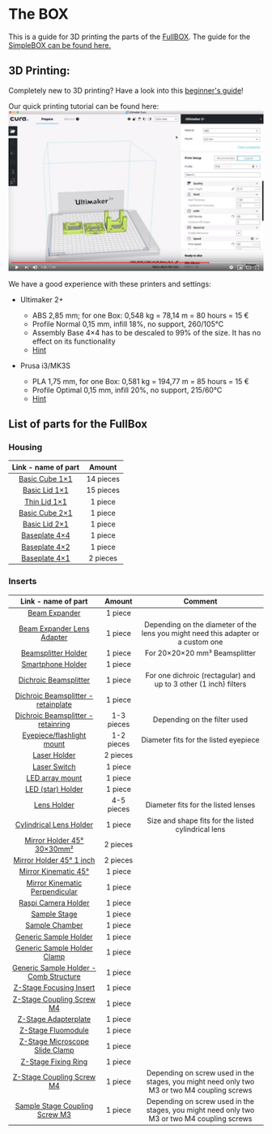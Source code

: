 # The BOX

This is a guide for 3D printing the parts of the [FullBOX](../FullBOX). The guide for the [SimpleBOX can be found here.](../SimpleBOX/STL)

## 3D Printing:
Completely new to 3D printing? Have a look into this [beginner's guide](https://www.makeuseof.com/tag/beginners-guide-3d-printing/)!

Our quick printing tutorial can be found here:
[![UC2 YouSeeToo - How to print the base-cube?](./IMAGES/UC2_TutorialPrintYoutube.PNG)](https://www.youtube.com/watch?v=JswW8BexnC4&feature=youtu.be)

We have a good experience with these printers and settings:
* Ultimaker 2+
  * ABS 2,85 mm; for one Box: 0,548 kg = 78,14 m = 80 hours = 15 €
  * Profile Normal 0,15 mm, infill 18%, no support, 260/105°C
  * Assembly Base 4×4 has to be descaled to 99% of the size. It has no effect on its functionality
  * [Hint](./IMAGES/ultimaker2_printing_theBox.pdf)


* Prusa i3/MK3S
  * PLA 1,75 mm, for one Box: 0,581 kg = 194,77 m = 85 hours = 15 €
  * Profile Optimal 0,15 mm, infill 20%, no support, 215/60°C
  * [Hint](./IMAGES/prusa_printing_theBox.pdf)

## List of parts for the FullBox

### Housing

Link - name of part             |  Amount
:-------------------------:|:-------------------------:
[Basic Cube 1×1](../../CAD/ASSEMBLY_CUBE_Base_v2/STL/10_Cube_1x1_v2.stl)  |  14 pieces
[Basic Lid 1×1](../../CAD/ASSEMBLY_CUBE_Base_v2/STL/10_Lid_1x1_v2.stl)  |  15 pieces
[Thin Lid 1×1](../../CAD/ASSEMBLY_CUBE_S-STAGE_v2/STL/10_Lid_1x1_v2_thin.stl)  |  1 piece
[Basic Cube 2×1](../../CAD/ASSEMBLY_CUBE_Z-STAGE_v2/STL/10_Cube_2x1_v2.stl)  |  1 piece
[Basic Lid 2×1](../../CAD/ASSEMBLY_CUBE_Z-STAGE_v2/STL/10_Lid_el_2x1_v2.stl)  |  1 piece
[Baseplate 4×4](../../CAD/ASSEMBLY_BASE/STL/Assembly_base_4x4.stl)  |  1 piece
[Baseplate 4×2](../../CAD/ASSEMBLY_BASE/STL/Assembly_base_4x2.stl)  |  1 piece
[Baseplate 4×1](../../CAD/ASSEMBLY_BASE/STL/Assembly_base_4x1.stl)  |  2 pieces

### Inserts

Link - name of part             |  Amount |  Comment
:-------------------------:|:-------------------------:|:-------------------------:
[Beam Expander ](../../CAD/ASSEMBLY_CUBE_Beamexpander_v2/STL/20_Cube_Insert_Beamexpander.stl)  |  1 piece
[Beam Expander Lens Adapter](../../CAD/ASSEMBLY_CUBE_Beamexpander_v2/STL/30_Lens_Adapter_Beamexpander.stl) |  1 piece |Depending on the diameter of the lens you might need this adapter or a custom one
[Beamsplitter Holder](../../CAD/ASSEMBLY_CUBE_Beamsplitter_v2/STL/20_Cube_Insert_Beamsplitter.stl)  |  1 piece | For 20×20×20 mm³ Beamsplitter
[Smartphone Holder](../../CAD/ASSEMBLY_CUBE_Cellphonemount/STL/30_Smartphone_Holder.stl)  |  1 piece
[Dichroic Beamsplitter](../../CAD/ASSEMBLY_CUBE_Dichroic_Beamsplitter_v2/STL/20_Cube_Insert_Beamsplittercube_Base.stl)  |  1 piece | For one dichroic (rectagular) and up to 3 other (1 inch) filters
[Dichroic Beamsplitter - retainplate](../../CAD/ASSEMBLY_CUBE_Dichroic_Beamsplitter_v2/STL/20_Cube_Insert_Beamsplittercube_Dichroicmirror_Retainplate.stl)  |  1 piece
[Dichroic Beamsplitter - retainring](../../CAD/ASSEMBLY_CUBE_Dichroic_Beamsplitter_v2/STL/20_Cube_Insert_Beamsplittercube_Retainring_25mm.stl)  |  1-3 pieces | Depending on the filter used
[Eyepiece/flashlight mount ](../../CAD/ASSEMBLY_CUBE_Eyepiece_v2\STL\20_Cube_Insert_Holder-okular_v2.stl)  |  1-2 pieces | Diameter fits for the listed eyepiece
[Laser Holder](../../CAD/ASSEMBLY_CUBE_Laser_v2/STL/20_Cube_Insert_Laser_Mount.stl) |  2 pieces
[Laser Switch](../../CAD/ASSEMBLY_CUBE_Laser_v2/STL/00_Laser_Clamp_OnOffSwitch.stl) |  1 piece
[LED array mount](../../CAD/ASSEMBLY_CUBE_LED_Matrix_v2/STL/30_Cube_LED_Array_v0.stl) |  1 piece
[LED (star) Holder](../../CAD/ASSEMBLY_CUBE_LED_v2/STL/ASSEMBLY_CUBE_LED_20_Cube_insert_LED_holder.stl)  |  1 piece
[Lens Holder](../../CAD/ASSEMBLY_CUBE_Lens_v2/STL/20_Cube_Insert_Objective_Holder.stl)  |  4-5 pieces | Diameter fits for the listed lenses
[Cylindrical Lens Holder](../../CAD/ASSEMBLY_CUBE_Lens_CYLINDRICAL_v2/STL/20_Cube_Insert_Lens_Cylindrical.stl)  |  1 piece | Size and shape fits for the listed cylindrical lens
[Mirror Holder 45° 30×30mm²](../../CAD/ASSEMBLY_CUBE_Mirror_45_v2/STL/20_Cube_Insert_Mirror_Holder_30x30Mirror_v2.stl)  |  2 pieces
[Mirror Holder 45° 1 inch](../../CAD/ASSEMBLY_CUBE_Mirror_45_v2/STL/20_Cube_Insert_Mirror_Holder_v2.stl)  |  2 pieces
[Mirror Kinematic 45°](../../CAD/ASSEMBLY_CUBE_Mirror_Kinematic_45_v2/STL/20_Cube_Insert_Kinematic_Mirrormount_45_base.stl)  |  1 piece
[Mirror Kinematic Perpendicular](../../CAD/ASSEMBLY_CUBE_Mirror_Kinematic_v2/STL/20_Cube_Insert_Kinematic_Mirrormount_base.stl)  |  1 piece
[Raspi Camera Holder](../../CAD/ASSEMBLY_CUBE_RaspiCam_v2/STL/20_Cube_Insert_RaspiCam.stl)  |  1 piece
[Sample Stage](../../CAD/ASSEMBLY_CUBE_S-STAGE_v2/STL/30_Z_Translator_Lightsheet_v4.stl) |  1 piece
[Sample Chamber](../../CAD/) |  1 piece
[Generic Sample Holder](../../CAD/ASSEMBLY_CUBE_Sample_Holder_v2/STL/20_Cube_insert_Sample_holder.stl)  |  1 piece
[Generic Sample Holder Clamp](../../CAD/ASSEMBLY_CUBE_Sample_Holder_v2/STL/20_Cube_Insert_Sample_clamp.stl)  |  1 piece
[Generic Sample Holder - Comb Structure](../../CAD/ASSEMBLY_CUBE_Sample_Holder_v2/STL/20_Cube_sampleholder.stl)  |  1 piece
[Z-Stage Focusing Insert](../../CAD/ASSEMBLY_CUBE_Z-STAGE_v2/STL/20_focus_inlet_triangle_spiral_v6_5.stl)  |  1 piece
[Z-Stage Coupling Screw M4](../../CAD/ASSEMBLY_CUBE_Z-STAGE_v2/STL/30_Coupling_Screw_28BYJ_M4.stl) |  1 piece
[Z-Stage Adapterplate](../../CAD/ASSEMBLY_CUBE_Z-STAGE_v2/STL/30_Z_Stage_Adapterplate_11.stl)  |  1 piece
[Z-Stage Fluomodule](../../CAD/ASSEMBLY_CUBE_Z-STAGE_v2/STL/30_Z_Stage_Fluomodule_12.stl)  |  1 piece
[Z-Stage Microscope Slide Clamp](../../CAD/ASSEMBLY_CUBE_Z-STAGE_v2/STL/40_XY_Stage_Clamp_Slide_9.stl)  |  1 piece
[Z-Stage Fixing Ring](../../CAD/ASSEMBLY_CUBE_Z-STAGE_v2/STL/30_focus_inlet_triangle_spiral_fixingring.stl)  |  1 piece
[Z-Stage Coupling Screw M4](../../CAD/ASSEMBLY_CUBE_Z-STAGE_v2/STL/30_Coupling_Screw_28BYJ_M4.stl) |  1 piece | Depending on screw used in the stages, you might need only two M3 or two M4 coupling screws
[Sample Stage Coupling Screw M3](../../CAD/ASSEMBLY_CUBE_S-STAGE_v2/STL/30_Coupling_Screw_28BYJ_M3.stl)  |  1 piece | Depending on screw used in the stages, you might need only two M3 or two M4 coupling screws
